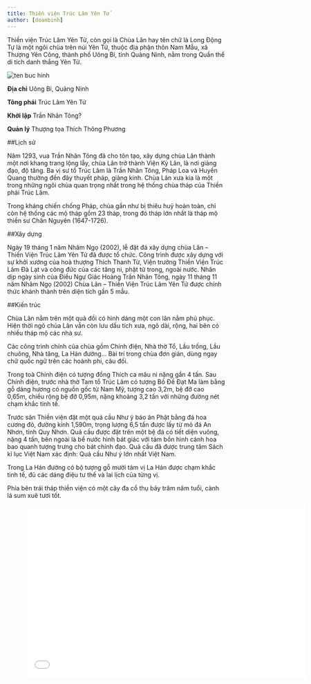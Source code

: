```yaml
---
title: Thiền viện Trúc Lâm Yên Tử
author: [doanbinh]
---
```


Thiền viện Trúc Lâm Yên Tử, còn gọi là Chùa Lân hay tên chữ là Long Động Tự là một ngôi chùa trên núi Yên Tử, thuộc địa phận thôn Nam Mẫu, xã Thượng Yên Công, thành phố Uông Bí, tỉnh Quảng Ninh, nằm trong Quần thể di tích danh thắng Yên Tử.

![ten buc hinh](https://upload.wikimedia.org/wikipedia/commons/thumb/8/8d/Tam_quan_ch%C3%B9a_L%C3%A2n.jpg/1024px-Tam_quan_ch%C3%B9a_L%C3%A2n.jpg "ten buc hinh")

**Địa chỉ** 	Uông Bí, Quảng Ninh

**Tông phái**	Trúc Lâm Yên Tử

**Khởi lập**	Trần Nhân Tông?

**Quản lý**	Thượng tọa Thích Thông Phương

##Lịch sử

Năm 1293, vua Trần Nhân Tông đã cho tôn tạo, xây dựng chùa Lân thành một nơi khang trang lộng lẫy, chùa Lân trở thành Viện Kỳ Lân, là nơi giảng đạo, độ tăng. Ba vị sư tổ Trúc Lâm là Trần Nhân Tông, Pháp Loa và Huyền Quang thường đến đây thuyết pháp, giảng kinh. Chùa Lân xưa kia là một trong những ngôi chùa quan trọng nhất trong hệ thống chùa tháp của Thiền phái Trúc Lâm.

Trong kháng chiến chống Pháp, chùa gần như bị thiêu huỷ hoàn toàn, chỉ còn hệ thống các mộ tháp gồm 23 tháp, trong đó tháp lớn nhất là tháp mộ thiền sư Chân Nguyên (1647-1726).

##Xây dựng

Ngày 19 tháng 1 năm Nhâm Ngọ (2002), lễ đặt đá xây dựng chùa Lân – Thiền Viện Trúc Lâm Yên Tử đã được tổ chức. Công trình được xây dựng với sự khởi xướng của hoà thượng Thích Thanh Từ, Viện trưởng Thiền Viện Trúc Lâm Đà Lạt và công đức của các tăng ni, phật tử trong, ngoài nước. Nhân dịp ngày sinh của Điều Ngự Giác Hoàng Trần Nhân Tông, ngày 11 tháng 11 năm Nhâm Ngọ (2002) Chùa Lân – Thiền Viện Trúc Lâm Yên Tử được chính thức khánh thành trên diện tích gần 5 mẫu.

##Kiến trúc

Chùa Lân nằm trên một quả đồi có hình dáng một con lân nằm phủ phục. Hiện thời ngõ chùa Lân vẫn còn lưu dấu tích xưa, ngõ dài, rộng, hai bên có nhiều tháp mộ các nhà sư.

Các công trình chính của chùa gồm Chính điện, Nhà thờ Tổ, Lầu trống, Lầu chuông, Nhà tăng, La Hán đường… Bài trí trong chùa đơn giản, dùng ngay chữ quốc ngữ trên các hoành phi, câu đối.

Trong toà Chính điện có tượng đồng Thích ca mâu ni nặng gần 4 tấn. Sau Chính điện, trước nhà thờ Tam tổ Trúc Lâm có tượng Bồ Đề Đạt Ma làm bằng gỗ dáng hương có nguồn gốc từ Nam Mỹ, tượng cao 3,2m, bệ đỡ cao 0,65m, chiều rộng bệ đỡ 0,95m, nặng khoảng 3,2 tấn với những đường nét chạm khắc tinh tế.

Trước sân Thiền viện đặt một quả cầu Như ý báo ân Phật bằng đá hoa cương đỏ, đường kính 1,590m, trọng lượng 6,5 tấn được lấy từ mỏ đá An Nhơn, tỉnh Quy Nhơn. Quả cầu được đặt trên một bệ đá có tiết diện vuông, nặng 4 tấn, bên ngoài là bể nước hình bát giác với tám bồn hình cánh hoa bao quanh tượng trưng cho bát chính đạo. Quả cầu đã được trung tâm Sách kỉ lục Việt Nam xác định: Quả cầu Như ý lớn nhất Việt Nam.

Trong La Hán đường có bộ tượng gỗ mười tám vị La Hán được chạm khắc tinh tế, đủ các dáng điệu tư thế và lai lịch của từng vị.

Phía bên trái tháp thiền viện có một cây đa cổ thụ bảy trăm năm tuổi, cành lá sum xuê tươi tốt.

<figure><iframe width="650" height="400" src="//www.youtube-nocookie.com/embed/ZsVI_anI_4w" frameborder="0" allowfullscreen></iframe></figure>